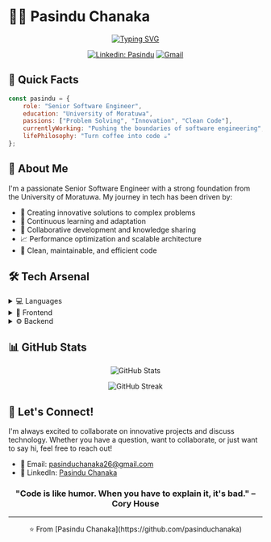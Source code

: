 # 👨‍💻 Pasindu Chanaka

<div align="center">
  
  [![Typing SVG](https://readme-typing-svg.herokuapp.com?font=Fira+Code&pause=1000&width=435&lines=Senior+Software+Engineer;Full+Stack+Developer;Tech+Enthusiast;Problem+Solver)](https://git.io/typing-svg)
  
  [![Linkedin: Pasindu](https://img.shields.io/badge/-Pasindu-blue?style=flat-square&logo=Linkedin&logoColor=white&link=https://www.linkedin.com/in/pasindu-chanaka/)](https://www.linkedin.com/in/pasindu-chanaka/)
  [![Gmail](https://img.shields.io/badge/-Gmail-c14438?style=flat-square&logo=Gmail&logoColor=white&link=mailto:pasinduchanaka26@gmail.com)](mailto:pasinduchanaka26@gmail.com)

</div>

## 🚀 Quick Facts

```javascript
const pasindu = {
    role: "Senior Software Engineer",
    education: "University of Moratuwa",
    passions: ["Problem Solving", "Innovation", "Clean Code"],
    currentlyWorking: "Pushing the boundaries of software engineering",
    lifePhilosophy: "Turn coffee into code ☕️"
};
```

## 💫 About Me

I'm a passionate Senior Software Engineer with a strong foundation from the University of Moratuwa. My journey in tech has been driven by:

- 🎯 Creating innovative solutions to complex problems
- 🌱 Continuous learning and adaptation
- 🤝 Collaborative development and knowledge sharing
- 📈 Performance optimization and scalable architecture
- 🎨 Clean, maintainable, and efficient code

## 🛠️ Tech Arsenal

<details>
<summary>💻 Languages</summary>
<br>

![TypeScript](https://img.shields.io/badge/TypeScript-3178C6?style=for-the-badge&logo=typescript&logoColor=white)
![Golang](https://img.shields.io/badge/Go-00ADD8?style=for-the-badge&logo=go&logoColor=white)
![Java](https://img.shields.io/badge/Java-007396?style=for-the-badge&logo=java&logoColor=white)
![PHP](https://img.shields.io/badge/PHP-777BB4?style=for-the-badge&logo=php&logoColor=white)
![Dart](https://img.shields.io/badge/Dart-0175C2?style=for-the-badge&logo=dart&logoColor=white)
![C++](https://img.shields.io/badge/C++-00599C?style=for-the-badge&logo=c%2B%2B&logoColor=white)

</details>

<details>
<summary>🎨 Frontend</summary>
<br>

![Angular](https://img.shields.io/badge/Angular-DD0031?style=for-the-badge&logo=angular&logoColor=white)
![React](https://img.shields.io/badge/React-61DAFB?style=for-the-badge&logo=react&logoColor=black)
![Flutter](https://img.shields.io/badge/Flutter-02569B?style=for-the-badge&logo=flutter&logoColor=white)
![HTML](https://img.shields.io/badge/HTML-E34F26?style=for-the-badge&logo=html5&logoColor=white)
![CSS](https://img.shields.io/badge/CSS-1572B6?style=for-the-badge&logo=css3&logoColor=white)
![JQUERY](https://img.shields.io/badge/JQUERY-333333?style=for-the-badge&logo=jquery&logoColor=white)

</details>

<details>
<summary>⚙️ Backend</summary>
<br>

![Laravel](https://img.shields.io/badge/Laravel-FF2D20?style=for-the-badge&logo=laravel&logoColor=white)
![Spring](https://img.shields.io/badge/Spring-6DB33F?style=for-the-badge&logo=spring&logoColor=white)
![MySQL](https://img.shields.io/badge/MySQL-4479A1?style=for-the-badge&logo=mysql&logoColor=white)
![WordPress](https://img.shields.io/badge/WordPress-21759B?style=for-the-badge&logo=wordpress&logoColor=white)
![Docker](https://img.shields.io/badge/DOCKER-0db7ed?style=for-the-badge&logo=docker&logoColor=white)
![Ngrx](https://img.shields.io/badge/Ngrx-004880?style=for-the-badge)

</details>

## 📊 GitHub Stats

<div align="center">
  
![GitHub Stats](https://github-readme-stats.vercel.app/api?username=pasinduchanaka&show_icons=true&theme=radical)
  
![GitHub Streak](https://github-readme-streak-stats.herokuapp.com/?user=pasinduchanaka&theme=radical)

</div>

## 🤝 Let's Connect!

I'm always excited to collaborate on innovative projects and discuss technology. Whether you have a question, want to collaborate, or just want to say hi, feel free to reach out!

- 📧 Email: [pasinduchanaka26@gmail.com](mailto:pasinduchanaka26@gmail.com)
- 💼 LinkedIn: [Pasindu Chanaka](https://www.linkedin.com/in/pasindu-chanaka/)

<div align="center">
  
### "Code is like humor. When you have to explain it, it's bad." – Cory House

</div>

---
<div align="center">
⭐️ From [Pasindu Chanaka](https://github.com/pasinduchanaka)
</div>
